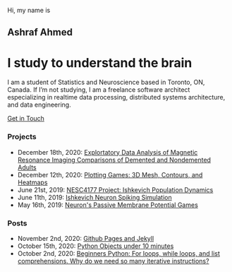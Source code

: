 Hi, my name is
## Ashraf Ahmed
# I study to understand the brain

I am a student of Statistics and Neuroscience based in Toronto, ON, Canada. If I’m not studying, I am a freelance software architect especializing in realtime data processing, distributed systems architecture, and data engineering.

[Get in Touch](mailto:z@ashahmed.io)  
### Projects

- December 18th, 2020: [Explortatory Data Analysis of Magnetic Resonance Imaging Comparisons of Demented and Nondemented Adults](https://github.com/RealAshrafAhmed/ashahmed.io/blob/main/colab/EDA1.ipynb)
- December 12th, 2020: [Plotting Games: 3D Mesh, Contours, and Heatmaps](https://github.com/RealAshrafAhmed/ashahmed.io/blob/main/colab/Plot_Games.ipynb)
- June 21st, 2019: [NESC4177 Project: Ishkevich Population Dynamics](https://github.com/RealAshrafAhmed/ashahmed.io/blob/main/colab/neurocomputing_project1.ipynb)
- June 11th, 2019: [Ishkevich Neuron Spiking Simulation](https://github.com/RealAshrafAhmed/ashahmed.io/blob/main/colab/Ishkevich_sim.ipynb)
- May 16th, 2019: [Neuron's Passive Membrane Potential Games](https://github.com/RealAshrafAhmed/ashahmed.io/blob/main/colab/passive_membrne.ipynb)

### Posts
- November 2nd, 2020: [Github Pages and Jekyll](_posts/2020-11-02-intro_github_page.md)
- October 15th, 2020: [Python Objects under 10 minutes](_posts/2020-10-02-python-objects-under-10-mins.md)
- October 2nd, 2020: [Beginners Python: For loops, while loops, and list comprehensions. Why do we need so many iterative instructions?](_posts/2020-10-02-for-while.md)
